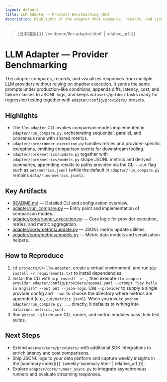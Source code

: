 ```yaml
---
layout: default
title: LLM Adapter — Provider Benchmarking (EN)
description: Highlights of the adapter that compares, records, and visualizes multi-provider LLM responses
---
```


> [日本語版]({{ '/evidence/llm-adapter.html' | relative_url }})

# LLM Adapter — Provider Benchmarking

The adapter compares, records, and visualizes responses from multiple LLM providers without relying on shadow execution. It sends
the same prompts under production-like conditions, appends diffs, latency, cost, and failure classes to JSONL logs, and keeps
`datasets/golden/` tasks ready for regression testing together with `adapter/config/providers/` presets.

## Highlights

- The `llm-adapter` CLI invokes comparison modes implemented in `adapter/run_compare.py`, orchestrating sequential, parallel, and consensus runs with shared metrics.
- `adapter/core/runner_execution.py` handles retries and provider-specific exceptions, emitting comparison events for downstream tooling.
- `adapter/core/metrics/update.py` together with `adapter/core/metrics/models.py` shape JSONL metrics and derived summaries, appending results to paths provided via the CLI `--out` flag such as `out/metrics.jsonl` (while the default in `adapter/run_compare.py` remains `data/runs-metrics.jsonl`).

## Key Artifacts

- [README.md](https://github.com/Ryosuke4219/portfolio/blob/main/projects/04-llm-adapter/README.md) — Detailed CLI and configuration overview.
- [adapter/run_compare.py](https://github.com/Ryosuke4219/portfolio/blob/main/projects/04-llm-adapter/adapter/run_compare.py) — Entry point and implementation of comparison modes.
- [adapter/core/runner_execution.py](https://github.com/Ryosuke4219/portfolio/blob/main/projects/04-llm-adapter/adapter/core/runner_execution.py) — Core logic for provider execution, retries, and metric aggregation.
- [adapter/core/metrics/update.py](https://github.com/Ryosuke4219/portfolio/blob/main/projects/04-llm-adapter/adapter/core/metrics/update.py) — JSONL metric update utilities.
- [adapter/core/metrics/models.py](https://github.com/Ryosuke4219/portfolio/blob/main/projects/04-llm-adapter/adapter/core/metrics/models.py) — Metric data models and serialization helpers.

## How to Reproduce

1. `cd projects/04-llm-adapter`, create a virtual environment, and run `pip install -r requirements.txt` to install dependencies.
2. Install the CLI with `pip install -e .`, then execute `llm-adapter --provider adapter/config/providers/openai.yaml --prompt "Say hello in English" --out out --json-logs`. Use `--provider` to supply a single provider config and `--out` to choose the directory where metrics are appended (e.g., `out/metrics.jsonl`). When you invoke `python adapter/run_compare.py ...` directly, it defaults to writing into `data/runs-metrics.jsonl`.
3. Run `pytest -q` to ensure CLI, runner, and metric modules pass their test suites.

## Next Steps

- Extend `adapter/core/providers/` with additional SDK integrations to enrich latency and cost comparisons.
- Ship JSONL logs to your data platform and capture weekly insights in the [summary index]({{ '/weekly-summary.html' | relative_url }}).
- Explore `adapter/core/runner_async.py` to integrate asynchronous runners and evaluate streaming responses.
